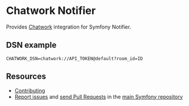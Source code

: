 Chatwork Notifier
=================

Provides [Chatwork](https://go.chatwork.com/) integration for Symfony Notifier.

DSN example
-----------

```
CHATWORK_DSN=chatwork://API_TOKEN@default?room_id=ID
```

Resources
---------

 * [Contributing](https://symfony.com/doc/current/contributing/index.html)
 * [Report issues](https://github.com/symfony/symfony/issues) and
   [send Pull Requests](https://github.com/symfony/symfony/pulls)
   in the [main Symfony repository](https://github.com/symfony/symfony)

